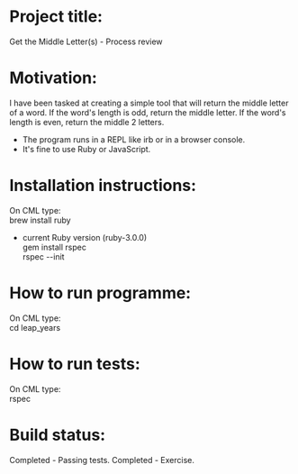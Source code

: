 # Project title: 
Get the Middle Letter(s) - Process review

# Motivation:
I have been tasked at creating a simple tool that will return the middle letter of a word. If the word's length is odd, return the middle letter. If the word's length is even, return the middle 2 letters.

- The program runs in a REPL like irb or in a browser console.
- It's fine to use Ruby or JavaScript.

# Installation instructions:
On CML type:<br> 
brew install ruby<br>
- current Ruby version (ruby-3.0.0)<br>
gem install rspec<br>
rspec --init<br>

# How to run programme:
On CML type: <br>
cd leap_years <br>

# How to run tests:
On CML type:<br> 
rspec<br>

# Build status:
Completed - Passing tests.
Completed - Exercise.


